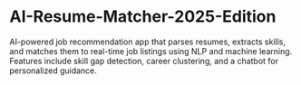 # AI-Resume-Matcher-2025-Edition
AI-powered job recommendation app that parses resumes, extracts skills, and matches them to real-time job listings using NLP and machine learning. Features include skill gap detection, career clustering, and a chatbot for personalized guidance.

